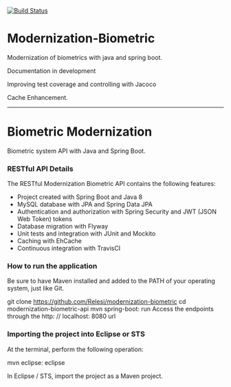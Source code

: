 [![Build Status](https://travis-ci.org/Relesi/modernization-biometric.svg?branch=master)](https://travis-ci.org/Relesi/modernization-biometric)


# Modernization-Biometric
 Modernization of biometrics with java and spring boot.
 
 Documentation in development
 
 Improving test coverage and controlling with Jacoco
 
 Cache Enhancement.

----------------------------------------------------------
 
 # Biometric Modernization
Biometric system API with Java and Spring Boot.
### RESTful API Details
The RESTful Modernization Biometric API contains the following features:
* Project created with Spring Boot and Java 8
* MySQL database with JPA and Spring Data JPA
* Authentication and authorization with Spring Security and JWT (JSON Web Token) tokens
* Database migration with Flyway
* Unit tests and integration with JUnit and Mockito
* Caching with EhCache
* Continuous integration with TravisCI
### How to run the application
Be sure to have Maven installed and added to the PATH of your operating system, just like Git.

git clone https://github.com/Relesi/modernization-biometric
cd modernization-biometric-api
mvn spring-boot: run
Access the endpoints through the http: // localhost: 8080 url

### Importing the project into Eclipse or STS
At the terminal, perform the following operation:

mvn eclipse: eclipse

In Eclipse / STS, import the project as a Maven project.